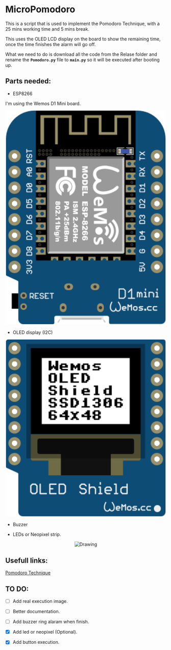 # MicroPomodoro
This is a script that is used to implement the Pomodoro Technique, with a 25 mins working time and 5 mins break.

This uses the OLED LCD display on the board to show the remaining time, once the time finishes the alarm will go off.

What we need to do is download all the code from the Relase folder and rename the **`Pomodoro.py`** file to **`main.py`** so it will be executed after booting up.


## Parts needed:

  * ESP8266

  I'm using the Wemos D1 Mini board.

  <p align="center">
  <img src="./Doc/images/wemos_d1_mini.png" alt="Drawing"  width="500"/>
  </p>

  * OLED display (I2C)

  <p align="center">
  <img src="./Doc/images/wemos_mini_oled.png" alt="Drawing"  width="500"/>
  </p>

  * Buzzer

  * LEDs or Neopixel strip.

  <p align="center">
  <img src="./Doc/images/12_noepixel_ring.png" alt="Drawing"  width="500"/>
  </p>


## Usefull links:

[Pomodoro Technique](https://en.wikipedia.org/wiki/Pomodoro_Technique)

## TO DO:

- [ ] Add real execution image.

- [ ] Better documentation.

- [ ] Add buzzer ring alaram when finish.

- [x] Add led or neopixel (Optional).

- [x] Add button execution.
